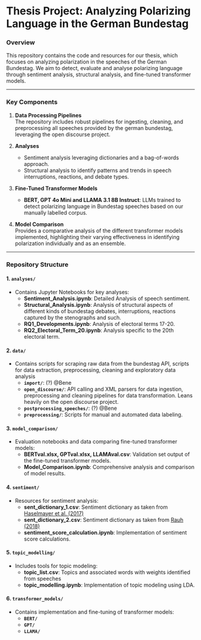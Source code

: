 # Thesis Project: Analyzing Polarizing Language in the German Bundestag

### Overview

This repository contains the code and resources for our thesis, which focuses on analyzing polarization in the speeches of the German Bundestag. We aim to detect, evaluate and analyse polarizing language through sentiment analysis, structural analysis, and fine-tuned transformer models.

---
### Key Components

1. **Data Processing Pipelines**  
   The repository includes robust pipelines for ingesting, cleaning, and preprocessing all speeches provided by the german bundestag, leveraging the open discourse project.

2. **Analyses**  
   - Sentiment analysis leveraging dictionaries and a bag-of-words approach.
   - Structural analysis to identify patterns and trends in speech interruptions, reactions, and debate types.

3. **Fine-Tuned Transformer Models**  
   - **BERT, GPT 4o Mini and LLAMA 3.1 8B Instruct**: LLMs trained to detect polarizing language in Bundestag speeches based on our manually labelled corpus.

4. **Model Comparison**  
   Provides a comparative analysis of the different transformer models implemented, highlighting their varying effectiveness in identifying polarization individually and as an ensemble.

---

### Repository Structure

#### 1. **`analyses/`**
   - Contains Jupyter Notebooks for key analyses:
     - **Sentiment_Analysis.ipynb**: Detailed Analysis of speech sentiment.
     - **Structural_Analysis.ipynb**: Analysis of structural aspects of different kinds of bundestag debates, interruptions, reactions captured by the stenographs and such.
     - **RQ1_Developments.ipynb**: Analysis of electoral terms 17-20.
     - **RQ2_Electoral_Term_20.ipynb**: Analysis specific to the 20th electoral term.
   
   
#### 2. **`data/`**
   - Contains scripts for scraping raw data from the bundestag API, scripts for data extraction, preprocessing, cleaning and exploratory data analysis
     - **`import/`**: (?) @Bene
     - **`open_discourse/`**: API calling and XML parsers for data ingestion, preprocessing and cleaning pipelines for data transformation. Leans heavily on the open discourse project.
     - **`postprocessing_speeches/`**: (?) @Bene
     - **`preprocessing/`**: Scripts for manual and automated data labeling.

#### 3. **`model_comparison/`**
   - Evaluation notebooks and data comparing fine-tuned transformer models:
     - **BERTval.xlsx, GPTval.xlsx, LLAMAval.csv**: Validation set output of the fine-tuned transformer models.
     - **Model_Comparison.ipynb**: Comprehensive analysis and comparison of model results.

#### 4. **`sentiment/`**
   - Resources for sentiment analysis:
     - **sent_dictionary_1.csv**: Sentiment dictionary as taken from [Haselmayer et al. (2017)](http://link.springer.com/article/10.1007%2Fs11135-016-0412-4)
     - **sent_dictionary_2.csv**: Sentiment dictionary as taken from [Rauh (2018)](https://www.tandfonline.com/doi/full/10.1080/19331681.2018.1485608)
     - **sentiment_score_calculation.ipynb**: Implementation of sentiment score calculations.

#### 5. **`topic_modelling/`**
   - Includes tools for topic modeling:
     - **topic_list.csv**: Topics and associated words with weights identified from speeches
     - **topic_modelling.ipynb**: Implementation of topic modeling using LDA.

#### 6. **`transformer_models/`**
   - Contains implementation and fine-tuning of transformer models:
     - **`BERT/`**
     - **`GPT/`**
     - **`LLAMA/`**
